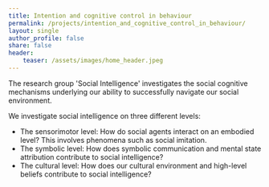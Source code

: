 ```yaml
---
title: Intention and cognitive control in behaviour
permalink: /projects/intention_and_cognitive_control_in_behaviour/
layout: single
author_profile: false
share: false
header:
    teaser: /assets/images/home_header.jpeg
---
```


The research group 'Social Intelligence' investigates the social cognitive mechanisms underlying our ability to successfully navigate our social environment.

We investigate social intelligence on three different levels:

* The sensorimotor level: How do social agents interact on an embodied level? This involves phenomena such as social imitation.
* The symbolic level: How does symbolic communication and mental state attribution contribute to social intelligence?
* The cultural level: How does our cultural environment and high-level beliefs contribute to social intelligence?
